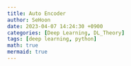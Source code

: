 ```yaml
---
title: Auto Encoder
author: SeHoon
date: 2023-04-07 14:24:30 +0900
categories: [Deep Learning, DL_Theory]
tags: [deep learning, python]
math: true
mermaid: true
---
```



